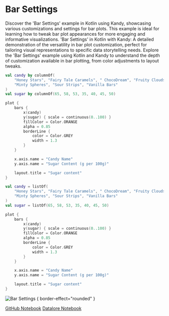 # Bar Settings

<web-summary>
Discover the 'Bar Settings' example in Kotlin using Kandy, showcasing various customizations and settings for bar plots.
This example is ideal for learning how to tweak bar plot appearances for more engaging and informative visualizations.
</web-summary>

<card-summary>
'Bar Settings' in Kotlin with Kandy: A detailed demonstration of the versatility in bar plot customization,
perfect for tailoring visual representations to specific data storytelling needs.
</card-summary>

<link-summary>
Explore the 'Bar Settings' example using Kotlin and Kandy to understand the depth of customization available in bar plotting, from color adjustments to layout tweaks.
</link-summary>


<!---IMPORT org.jetbrains.kotlinx.kandy.letsplot.samples.Bars-->

<!---FUN bar_settings-->
<tabs>
<tab title="Dataframe">

```kotlin
val candy by columnOf(
    "Honey Stars", "Fairy Tale Caramels", " ChocoDream", "Fruity Clouds",
    "Minty Spheres", "Sour Strips", "Vanilla Bars"
)
val sugar by columnOf(65, 58, 53, 35, 40, 45, 50)

plot {
    bars {
        x(candy)
        y(sugar) { scale = continuous(0..100) }
        fillColor = Color.ORANGE
        alpha = 0.85
        borderLine {
            color = Color.GREY
            width = 1.3
        }
    }

    x.axis.name = "Candy Name"
    y.axis.name = "Sugar Content (g per 100g)"

    layout.title = "Sugar content"
}
```

</tab>
<tab title="Collections">

```kotlin
val candy = listOf(
    "Honey Stars", "Fairy Tale Caramels", " ChocoDream", "Fruity Clouds",
    "Minty Spheres", "Sour Strips", "Vanilla Bars"
)
val sugar = listOf(65, 58, 53, 35, 40, 45, 50)

plot {
    bars {
        x(candy)
        y(sugar) { scale = continuous(0..100) }
        fillColor = Color.ORANGE
        alpha = 0.85
        borderLine {
            color = Color.GREY
            width = 1.3
        }
    }

    x.axis.name = "Candy Name"
    y.axis.name = "Sugar Content (g per 100g)"

    layout.title = "Sugar content"
}
```

</tab></tabs>
<!---END-->

![Bar Settings](bar_settings.svg) { border-effect="rounded" }

<seealso style="cards">
       <category ref="example-ktnb">
           <a href="https://github.com/Kotlin/kandy/blob/main/examples/notebooks/lets-plot/samples/bars/bar_settings.ipynb" summary="View the notebook on our GitHub repository">GitHub Notebook</a>
           <a href="https://datalore.jetbrains.com/report/static/KQKedA4jDrKu63O53gEN0z/3V1NvF05jxMzPwhoJ029Qf" summary="Experiment with this example on Datalore">Datalore Notebook</a>
       </category>
</seealso>
